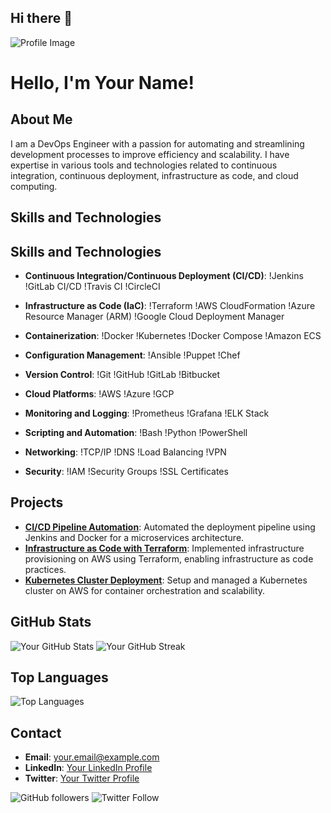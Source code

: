 ## Hi there 👋

<!--
**HimadriSingha/HimadriSingha** is a ✨ _special_ ✨ repository because its `README.md` (this file) appears on your GitHub profile.

Here are some ideas to get you started:

- 🔭 I’m currently working on ...
- 🌱 I’m currently learning ...
- 👯 I’m looking to collaborate on ...
- 🤔 I’m looking for help with ...
- 💬 Ask me about ...
- 📫 How to reach me: ...
- 😄 Pronouns: ...
- ⚡ Fun fact: ...
-->
![Profile Image](https://avatars.githubusercontent.com/yourusername)
# Hello, I'm Your Name!

## About Me
I am a DevOps Engineer with a passion for automating and streamlining development processes to improve efficiency and scalability. I have expertise in various tools and technologies related to continuous integration, continuous deployment, infrastructure as code, and cloud computing.

## Skills and Technologies
## Skills and Technologies

- **Continuous Integration/Continuous Deployment (CI/CD)**:
  !Jenkins
  !GitLab CI/CD
  !Travis CI
  !CircleCI

- **Infrastructure as Code (IaC)**:
  !Terraform
  !AWS CloudFormation
  !Azure Resource Manager (ARM)
  !Google Cloud Deployment Manager

- **Containerization**:
  !Docker
  !Kubernetes
  !Docker Compose
  !Amazon ECS

- **Configuration Management**:
  !Ansible
  !Puppet
  !Chef

- **Version Control**:
  !Git
  !GitHub
  !GitLab
  !Bitbucket

- **Cloud Platforms**:
  !AWS
  !Azure
  !GCP

- **Monitoring and Logging**:
  !Prometheus
  !Grafana
  !ELK Stack

- **Scripting and Automation**:
  !Bash
  !Python
  !PowerShell

- **Networking**:
  !TCP/IP
  !DNS
  !Load Balancing
  !VPN

- **Security**:
  !IAM
  !Security Groups
  !SSL Certificates

## Projects
- [**CI/CD Pipeline Automation**](https://github.com/yourusername/ci-cd-pipeline): Automated the deployment pipeline using Jenkins and Docker for a microservices architecture.
- [**Infrastructure as Code with Terraform**](https://github.com/yourusername/terraform-aws): Implemented infrastructure provisioning on AWS using Terraform, enabling infrastructure as code practices.
- [**Kubernetes Cluster Deployment**](https://github.com/yourusername/kubernetes-cluster): Setup and managed a Kubernetes cluster on AWS for container orchestration and scalability.

## GitHub Stats
![Your GitHub Stats](https://github-readme-stats.vercel.app/api?username=yourusername&show_icons=true&theme=radical)
![Your GitHub Streak](https://github-readme-streak-stats.herokuapp.com/?user=yourusername&theme=radical)

## Top Languages
![Top Languages](https://github-readme-stats.vercel.app/api/top-langs/?username=HimadriSingha&layout=compact&theme=radical)

## Contact
- **Email**: your.email@example.com
- **LinkedIn**: [Your LinkedIn Profile](https://linkedin.com/in/yourprofile)
- **Twitter**: [Your Twitter Profile](https://twitter.com/yourprofile)

![GitHub followers](https://img.shields.io/github/followers/yourusername?style=social)
![Twitter Follow](https://img.shields.io/twitter/follow/yourprofile?style=social)

